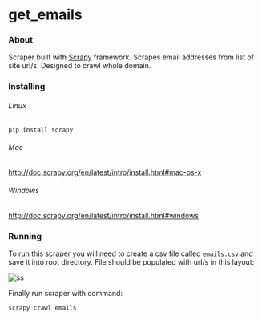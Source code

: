 get_emails
=========

### About
Scraper built with [Scrapy](http://scrapy.org/) framework. Scrapes email addresses from list of site url/s. Designed to crawl whole domain.

### Installing


###### Linux

```
pip install scrapy
```

###### Mac

http://doc.scrapy.org/en/latest/intro/install.html#mac-os-x


###### Windows

http://doc.scrapy.org/en/latest/intro/install.html#windows

### Running

To run this scraper you will need to create a csv file called `emails.csv` and save it into root directory. File should be populated with url/s in this layout:

![ss](http://i.imgur.com/ZbnTfTC.png)

Finally run scraper with command:

```
scrapy crawl emails
```
